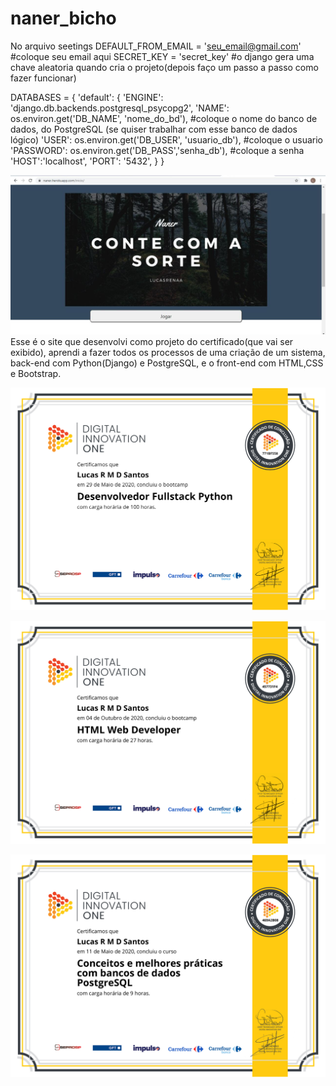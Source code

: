 # naner_bicho
No arquivo seetings DEFAULT_FROM_EMAIL = 'seu_email@gmail.com' #coloque seu email aqui SECRET_KEY = 'secret_key' #o django gera uma chave aleatoria quando cria o projeto(depois faço um passo a passo como fazer funcionar)

DATABASES = { 'default': { 'ENGINE': 'django.db.backends.postgresql_psycopg2', 'NAME': os.environ.get('DB_NAME', 'nome_do_bd'), #coloque o nome do banco de dados, do PostgreSQL (se quiser trabalhar com esse banco de dados lógico) 'USER': os.environ.get('DB_USER', 'usuario_db'), #coloque o usuario 'PASSWORD': os.environ.get('DB_PASS','senha_db'), #coloque a senha 'HOST':'localhost', 'PORT': '5432', } }

![alt text](https://github.com/LUCASRENAA/naner_bicho/blob/main/static/imagens/imagem_site_bixo.jpg?raw=true)
Esse é o site que desenvolvi como projeto do certificado(que vai ser exibido), aprendi a fazer todos os processos de uma criação de um sistema, back-end com Python(Django) e PostgreSQL, e o front-end com HTML,CSS e Bootstrap.



![alt text](https://github.com/LUCASRENAA/naner_bicho/blob/main/static/imagens/certificado.png?raw=true)


![alt text](https://github.com/LUCASRENAA/naner_bicho/blob/main/static/imagens/certificado_html_web_developer.jpg?raw=true)


![alt text](https://github.com/LUCASRENAA/naner_bicho/blob/main/static/imagens/certificado_postgresql.jpg?raw=true)